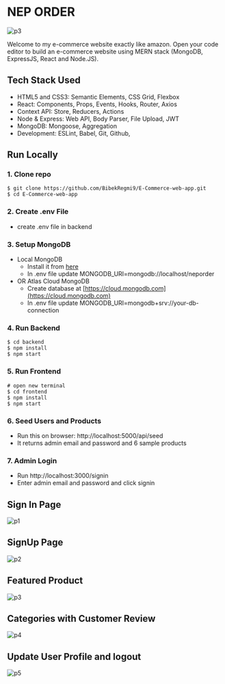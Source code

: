 # NEP ORDER

 ![p3](https://github.com/BibekRegmi9/E-Commerce-web-app/assets/47585371/517f933a-ffd9-4ccf-a11d-ff48db78301f)




Welcome to my e-commerce website exactly like amazon. Open your code editor to build an e-commerce website using MERN stack (MongoDB, ExpressJS, React and Node.JS).


## Tech Stack Used

- HTML5 and CSS3: Semantic Elements, CSS Grid, Flexbox
- React: Components, Props, Events, Hooks, Router, Axios
- Context API: Store, Reducers, Actions
- Node & Express: Web API, Body Parser, File Upload, JWT
- MongoDB: Mongoose, Aggregation
- Development: ESLint, Babel, Git, Github,


## Run Locally

### 1. Clone repo

```
$ git clone https://github.com/BibekRegmi9/E-Commerce-web-app.git
$ cd E-Commerce-web-app
```

### 2. Create .env File

- create .env file in backend

### 3. Setup MongoDB

- Local MongoDB
  - Install it from [here](https://www.mongodb.com/try/download/community)
  - In .env file update MONGODB_URI=mongodb://localhost/neporder
- OR Atlas Cloud MongoDB
  - Create database at [https://cloud.mongodb.com](https://cloud.mongodb.com)
  - In .env file update MONGODB_URI=mongodb+srv://your-db-connection

### 4. Run Backend

```
$ cd backend
$ npm install
$ npm start
```

### 5. Run Frontend

```
# open new terminal
$ cd frontend
$ npm install
$ npm start
```

### 6. Seed Users and Products

- Run this on browser: http://localhost:5000/api/seed
- It returns admin email and password and 6 sample products

### 7. Admin Login

- Run http://localhost:3000/signin
- Enter admin email and password and click signin


## Sign In Page
![p1](https://github.com/BibekRegmi9/E-Commerce-web-app/assets/47585371/cd340054-eb29-4810-95f6-02018d84b08a)



## SignUp Page
![p2](https://github.com/BibekRegmi9/E-Commerce-web-app/assets/47585371/193ad912-d734-4518-839c-9e0aafb5a9af)


## Featured Product
![p3](https://github.com/BibekRegmi9/E-Commerce-web-app/assets/47585371/d6d85653-e24a-4152-977b-233ac8d42032)


## Categories with Customer Review
![p4](https://github.com/BibekRegmi9/E-Commerce-web-app/assets/47585371/cb5ca9ca-7499-40ae-970c-371b45013761)


## Update User Profile and logout
![p5](https://github.com/BibekRegmi9/E-Commerce-web-app/assets/47585371/06933709-4523-4070-be70-5f839e3d422c)
